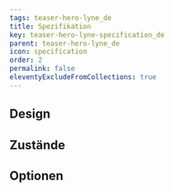 ```yaml
---
tags: teaser-hero-lyne_de
title: Spezifikation
key: teaser-hero-lyne-specification_de
parent: teaser-hero-lyne_de
icon: specification
order: 2
permalink: false
eleventyExcludeFromCollections: true
---
```


## Design 

## Zustände

## Optionen


